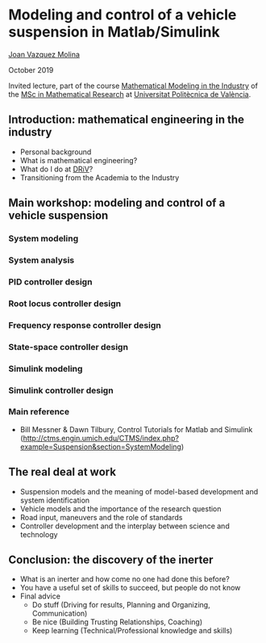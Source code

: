 # Modeling and control of a vehicle suspension in Matlab/Simulink

[Joan Vazquez Molina](http://www.linkedin.com/in/joanvazquez)

October 2019

Invited lecture, part of the course [Mathematical Modeling in the Industry](https://www.upv.es/pls/oalu/sic_asi.Busca_Asi?p_codi=33202&p_caca=2017&P_IDIOMA=c&p_vista=MSE&p_tit=2199) of the [MSc in Mathematical Research](http://www.investmat.org/) at [Universitat Politècnica de València](http://www.upv.es/).


## Introduction: mathematical engineering in the industry
  * Personal background
  * What is mathematical engineering?
  * What do I do at [DRiV](https://www.driv.com/)?
  * Transitioning from the Academia to the Industry
    
## Main workshop: modeling and control of a vehicle suspension

### System modeling

### System analysis

### PID controller design

### Root locus controller design

### Frequency response controller design

### State-space controller design

### Simulink modeling

### Simulink controller design

### Main reference

  * Bill Messner & Dawn Tilbury, Control Tutorials for Matlab and Simulink (http://ctms.engin.umich.edu/CTMS/index.php?example=Suspension&section=SystemModeling)

## The real deal at work
  * Suspension models and the meaning of model-based development and system identification
  * Vehicle models and the importance of the research question
  * Road input, maneuvers and the role of standards
  * Controller development and the interplay between science and technology

## Conclusion: the discovery of the inerter
  * What is an inerter and how come no one had done this before?
  * You have a useful set of skills to succeed, but people do not know
  * Final advice
    * Do stuff (Driving for results, Planning and Organizing, Communication)
    * Be nice (Building Trusting Relationships, Coaching)
    * Keep learning (Technical/Professional knowledge and skills)
